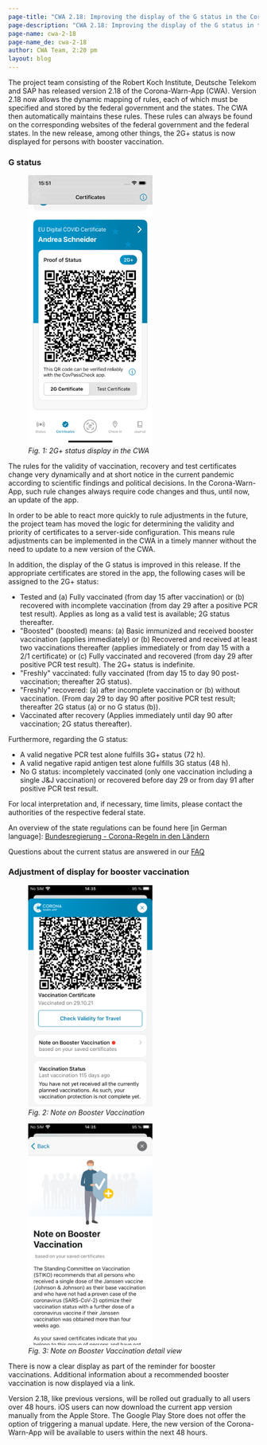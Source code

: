 ```yaml
---
page-title: "CWA 2.18: Improving the display of the G status in the Corona-Warn-App"
page-description: "CWA 2.18: Improving the display of the G status in the Corona-Warn-App"
page-name: cwa-2-18
page-name_de: cwa-2-18
author: CWA Team, 2:20 pm
layout: blog
---
```


The project team consisting of the Robert Koch Institute, Deutsche Telekom and SAP has released version 2.18 of the Corona-Warn-App (CWA). Version 2.18 now allows the dynamic mapping of rules, each of which must be specified and stored by the federal government and the states. The CWA then automatically maintains these rules. These rules can always be found on the corresponding websites of the federal government and the federal states. In the new release, among other things, the 2G+ status is now displayed for persons with booster vaccination.

<!-- overview -->

### G status

<div class="right-float">
<figure>
<img src="./iPhone 13-screenshot_2g_plus_certificate_overview.png" alt="2G+ status display in the CWA" style="align: center" width=250><figcaption aria-hidden="true"><em>Fig. 1: 2G+ status display in the CWA</em></figcaption>
</figure>
</div>

The rules for the validity of vaccination, recovery and test certificates change very dynamically and at short notice in the current pandemic according to scientific findings and political decisions. In the Corona-Warn-App, such rule changes always require code changes and thus, until now, an update of the app. 

In order to be able to react more quickly to rule adjustments in the future, the project team has moved the logic for determining the validity and priority of certificates to a server-side configuration. This means rule adjustments can be implemented in the CWA in a timely manner without the need to update to a new version of the CWA. 

In addition, the display of the G status is improved in this release. If the appropriate certificates are stored in the app, the following cases will be assigned to the 2G+ status:

- Tested and (a) Fully vaccinated (from day 15 after vaccination) or (b) recovered with incomplete vaccination (from day 29 after a positive PCR test result). Applies as long as a valid test is available; 2G status thereafter.
- "Boosted" (boosted) means: (a) Basic immunized and received booster vaccination (applies immediately) or (b) Recovered and received at least two vaccinations thereafter (applies immediately or from day 15 with a 2/1 certificate) or (c) Fully vaccinated and recovered (from day 29 after positive PCR test result).
The 2G+ status is indefinite.
- "Freshly" vaccinated: fully vaccinated (from day 15 to day 90 post-vaccination; thereafter 2G status). 
- "Freshly" recovered: (a) after incomplete vaccination or (b) without vaccination. (From day 29 to day 90 after positive PCR test result; thereafter 2G status (a) or no G status (b)).
- Vaccinated after recovery (Applies immediately until day 90 after vaccination; 2G status thereafter).

Furthermore, regarding the G status:
- A valid negative PCR test alone fulfills 3G+ status (72 h). 
- A valid negative rapid antigen test alone fulfills 3G status (48 h).
- No G status: incompletely vaccinated (only one vaccination including a single J&J vaccination) or recovered before day 29 or from day 91 after positive PCR test result.

For local interpretation and, if necessary, time limits, please contact the authorities of the respective federal state.

An overview of the state regulations can be found here [in German language]: [Bundesregierung - Corona-Regeln in den Ländern](https://www.bundesregierung.de/breg-de/themen/coronavirus/corona-bundeslaender-1745198)

Questions about the current status are answered in our [FAQ](../../faq/#admission_policy)


### Adjustment of display for booster vaccination

<div class="well text-center">
    <div class="row">
        <div class="col-md-6">
            <figure>
                <img src="./booster_note.png" title="Note on Booster Vaccination" alt="Note on Booster Vaccination" style="align: center" width=250>
                <figcaption aria-hidden="true">
                    <em>Fig. 2: Note on Booster Vaccination</em>
                </figcaption>
            </figure>
        </div>
        <div class="col-md-6">
            <figure>
                <img src="./booster_note_detail.png" title="Note on Booster Vaccination detail view" alt="Note on Booster Vaccination detail view"style="align: center" width=250>
                <figcaption aria-hidden="true">
                    <em>Fig. 3: Note on Booster Vaccination detail view</em>
                </figcaption>
            </figure>
        </div>
    </div>
</div>

There is now a clear display as part of the reminder for booster vaccinations. Additional information about a recommended booster vaccination is now displayed via a link.	

Version 2.18, like previous versions, will be rolled out gradually to all users over 48 hours. iOS users can now download the current app version manually from the Apple Store. The Google Play Store does not offer the option of triggering a manual update. Here, the new version of the Corona-Warn-App will be available to users within the next 48 hours.
